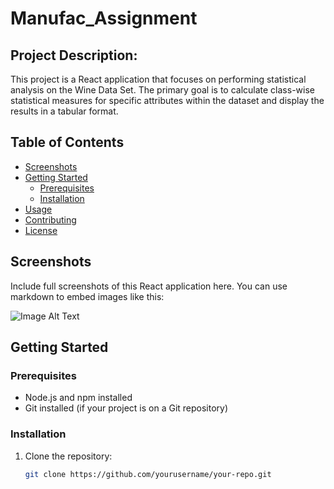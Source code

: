 # Manufac_Assignment


## Project Description:
This project is a React application that focuses on performing statistical analysis on the Wine Data Set. The primary goal is to calculate class-wise statistical measures for specific attributes within the dataset and display the results in a tabular format.

## Table of Contents
- [Screenshots](#screenshots)
- [Getting Started](#getting-started)
  - [Prerequisites](#prerequisites)
  - [Installation](#installation)
- [Usage](#usage)
- [Contributing](#contributing)
- [License](#license)

## Screenshots
Include full screenshots of this React application here. You can use markdown to embed images like this:

![Image Alt Text](src/component/Image/table.png)


## Getting Started

### Prerequisites
- Node.js and npm installed
- Git installed (if your project is on a Git repository)

### Installation
1. Clone the repository:

   ```bash
   git clone https://github.com/yourusername/your-repo.git
